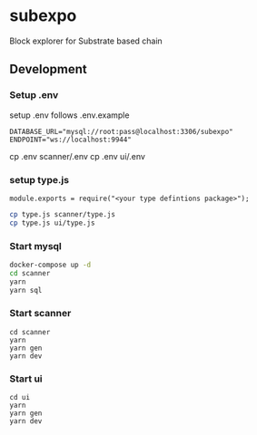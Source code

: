 # subexpo

Block explorer for Substrate based chain 

## Development

### Setup .env
setup .env follows .env.example
```
DATABASE_URL="mysql://root:pass@localhost:3306/subexpo"
ENDPOINT="ws://localhost:9944"
```
cp .env scanner/.env
cp .env ui/.env

### setup type.js
```
module.exports = require("<your type defintions package>");
```

```sh
cp type.js scanner/type.js
cp type.js ui/type.js
```

### Start mysql

```sh
docker-compose up -d
cd scanner
yarn
yarn sql
```

### Start scanner
```
cd scanner
yarn
yarn gen
yarn dev
```

### Start ui
```
cd ui
yarn
yarn gen
yarn dev
```